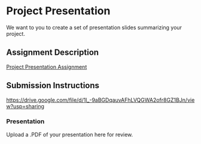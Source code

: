 # Project Presentation
We want to you to create a set of presentation slides summarizing your project.

## Assignment Description
[Project Presentation Assignment](https://education.launchcode.org/liftoff/assignments/project-presentation/)

## Submission Instructions

https://drive.google.com/file/d/1l_-9aBGDqauvAFhLVQGWA2ofr8GZ1BJn/view?usp=sharing

### Presentation
Upload a .PDF of your presentation here for review.

